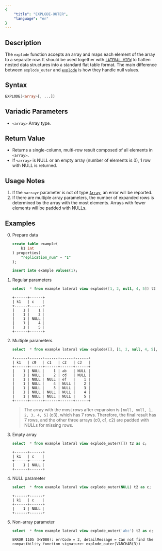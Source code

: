 ```yaml
---
{
    "title": "EXPLODE-OUTER",
    "language": "en"
}
---
```


## Description
The `explode` function accepts an array and maps each element of the array to a separate row. It should be used together with [`LATERAL VIEW`](../../../query-data/lateral-view.md) to flatten nested data structures into a standard flat table format. The main difference between `explode_outer` and [`explode`](./explode.md) is how they handle null values.

## Syntax
```sql
EXPLODE(<array>[, ...])
```

## Variadic Parameters
- `<array>` Array type.

## Return Value
- Returns a single-column, multi-row result composed of all elements in `<array>`.
- If `<array>` is NULL or an empty array (number of elements is 0), 1 row with NULL is returned.

## Usage Notes
1. If the `<array>` parameter is not of type [`Array`](../../basic-element/sql-data-types/semi-structured/ARRAY.md), an error will be reported.
2. If there are multiple array parameters, the number of expanded rows is determined by the array with the most elements. Arrays with fewer elements will be padded with NULLs.

## Examples
0. Prepare data
    ```sql
    create table example(
        k1 int
    ) properties(
        "replication_num" = "1"
    );

    insert into example values(1);
    ```
1. Regular parameters
    ```sql
    select  * from example lateral view explode([1, 2, null, 4, 5]) t2 as c;
    ```
    ```text
    +------+------+
    | k1   | c    |
    +------+------+
    |    1 |    1 |
    |    1 |    2 |
    |    1 | NULL |
    |    1 |    4 |
    |    1 |    5 |
    +------+------+
    ```
2. Multiple parameters
    ```sql
    select  * from example lateral view explode([], [1, 2, null, 4, 5], ["ab", "cd", "ef"], [null, null, 1, 2, 3, 4, 5]) t2 as c0, c1, c2, c3;
    ```
    ```text
    +------+------+------+------+------+
    | k1   | c0   | c1   | c2   | c3   |
    +------+------+------+------+------+
    |    1 | NULL |    1 | ab   | NULL |
    |    1 | NULL |    2 | cd   | NULL |
    |    1 | NULL | NULL | ef   |    1 |
    |    1 | NULL |    4 | NULL |    2 |
    |    1 | NULL |    5 | NULL |    3 |
    |    1 | NULL | NULL | NULL |    4 |
    |    1 | NULL | NULL | NULL |    5 |
    +------+------+------+------+------+
    ```
    > The array with the most rows after expansion is `[null, null, 1, 2, 3, 4, 5]` (c3), which has 7 rows. Therefore, the final result has 7 rows, and the other three arrays (c0, c1, c2) are padded with NULLs for missing rows.
3. Empty array
    ```sql
    select  * from example lateral view explode_outer([]) t2 as c;
    ```
    ```text
    +------+------+
    | k1   | c    |
    +------+------+
    |    1 | NULL |
    +------+------+
    ```
4. NULL parameter
    ```sql
    select  * from example lateral view explode_outer(NULL) t2 as c;
    ```
    ```text
    +------+------+
    | k1   | c    |
    +------+------+
    |    1 | NULL |
    +------+------+
    ```
5. Non-array parameter
    ```sql
    select  * from example lateral view explode_outer('abc') t2 as c;
    ```
    ```text
    ERROR 1105 (HY000): errCode = 2, detailMessage = Can not find the compatibility function signature: explode_outer(VARCHAR(3))
    ```